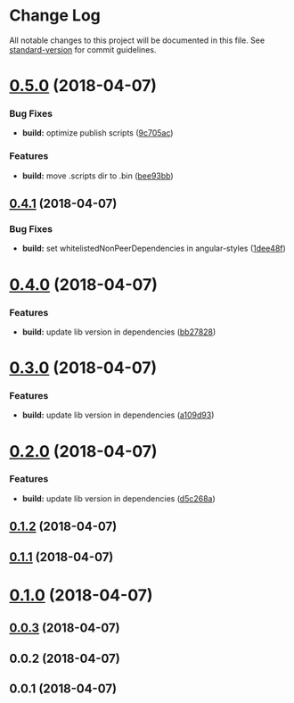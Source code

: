 # Change Log

All notable changes to this project will be documented in this file. See [standard-version](https://github.com/conventional-changelog/standard-version) for commit guidelines.

<a name="0.5.0"></a>
# [0.5.0](https://github.com/beeman/angular-project-demo/compare/v0.4.1...v0.5.0) (2018-04-07)


### Bug Fixes

* **build:** optimize publish scripts ([9c705ac](https://github.com/beeman/angular-project-demo/commit/9c705ac))


### Features

* **build:** move .scripts dir to .bin ([bee93bb](https://github.com/beeman/angular-project-demo/commit/bee93bb))



<a name="0.4.1"></a>
## [0.4.1](https://github.com/beeman/angular-project-demo/compare/v0.4.0...v0.4.1) (2018-04-07)


### Bug Fixes

* **build:** set whitelistedNonPeerDependencies in angular-styles ([1dee48f](https://github.com/beeman/angular-project-demo/commit/1dee48f))



<a name="0.4.0"></a>
# [0.4.0](https://github.com/beeman/angular-project-demo/compare/v0.3.0...v0.4.0) (2018-04-07)


### Features

* **build:** update lib version in dependencies ([bb27828](https://github.com/beeman/angular-project-demo/commit/bb27828))



<a name="0.3.0"></a>
# [0.3.0](https://github.com/beeman/angular-project-demo/compare/v0.2.0...v0.3.0) (2018-04-07)


### Features

* **build:** update lib version in dependencies ([a109d93](https://github.com/beeman/angular-project-demo/commit/a109d93))



<a name="0.2.0"></a>
# [0.2.0](https://github.com/beeman/angular-project-demo/compare/v0.1.2...v0.2.0) (2018-04-07)


### Features

* **build:** update lib version in dependencies ([d5c268a](https://github.com/beeman/angular-project-demo/commit/d5c268a))



<a name="0.1.2"></a>
## [0.1.2](https://github.com/beeman/angular-project-demo/compare/v0.1.1...v0.1.2) (2018-04-07)



<a name="0.1.1"></a>
## [0.1.1](https://github.com/beeman/angular-project-demo/compare/v0.1.0...v0.1.1) (2018-04-07)



<a name="0.1.0"></a>
# [0.1.0](https://github.com/beeman/angular-project-demo/compare/v0.0.3...v0.1.0) (2018-04-07)



<a name="0.0.3"></a>
## [0.0.3](https://github.com/beeman/angular-project-demo/compare/v0.0.2...v0.0.3) (2018-04-07)



<a name="0.0.2"></a>
## 0.0.2 (2018-04-07)



<a name="0.0.1"></a>
## 0.0.1 (2018-04-07)
